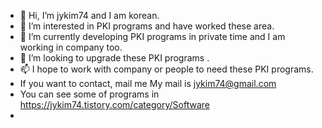 - 👋 Hi, I’m jykim74 and I am korean.
- 👀 I’m interested in PKI programs and have worked these area.
- 🌱 I’m currently developing PKI programs in private time and I am working in company too.
- 💞️ I’m looking to upgrade these PKI programs .
- 📫 I hope to work with company or people to need these PKI programs.
- If you want to contact, mail me My mail is jykim74@gmail.com
- You can see some of programs in https://jykim74.tistory.com/category/Software
- 
<!---
jykim74/jykim74 is a ✨ special ✨ repository because its `README.md` (this file) appears on your GitHub profile.
You can click the Preview link to take a look at your changes.
--->
